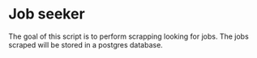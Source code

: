 # Job seeker

The goal of this script is to perform scrapping looking for jobs. The jobs scraped will be stored in a postgres database.